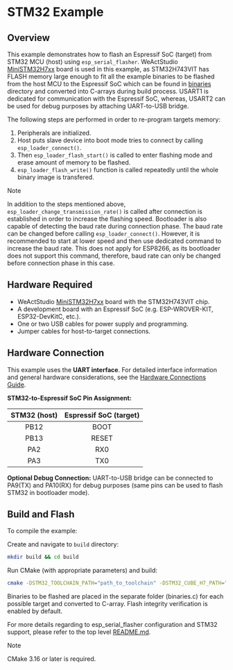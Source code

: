 # STM32 Example

## Overview

This example demonstrates how to flash an Espressif SoC (target) from STM32 MCU (host) using `esp_serial_flasher`. WeActStudio [MiniSTM32H7xx](https://github.com/WeActStudio/MiniSTM32H7xx) board is used in this example, as STM32H743VIT has FLASH memory large enough to fit all the example binaries to be flashed from the host MCU to the Espressif SoC which can be found in [binaries](../binaries/) directory and converted into C-arrays during build process. USART1 is dedicated for communication with the Espressif SoC, whereas, USART2 can be used for debug purposes by attaching UART-to-USB bridge.

The following steps are performed in order to re-program targets memory:

1. Peripherals are initialized.
2. Host puts slave device into boot mode tries to connect by calling `esp_loader_connect()`.
3. Then `esp_loader_flash_start()` is called to enter flashing mode and erase amount of memory to be flashed.
4. `esp_loader_flash_write()` function is called repeatedly until the whole binary image is transfered.

> [!NOTE]
> In addition to the steps mentioned above, `esp_loader_change_transmission_rate()` is called after connection is established in order to increase the flashing speed. Bootloader is also capable of detecting the baud rate during connection phase. The baud rate can be changed before calling `esp_loader_connect()`. However, it is recommended to start at lower speed and then use dedicated command to increase the baud rate. This does not apply for ESP8266, as its bootloader does not support this command, therefore, baud rate can only be changed before connection phase in this case.

## Hardware Required

- WeActStudio [MiniSTM32H7xx](https://github.com/WeActStudio/MiniSTM32H7xx) board with the STM32H743VIT chip.
- A development board with an Espressif SoC (e.g. ESP-WROVER-KIT, ESP32-DevKitC, etc.).
- One or two USB cables for power supply and programming.
- Jumper cables for host-to-target connections.

## Hardware Connection

This example uses the **UART interface**. For detailed interface information and general hardware considerations, see the [Hardware Connections Guide](../../docs/hardware-connections.md#uartserial-interface).

**STM32-to-Espressif SoC Pin Assignment:**

| STM32 (host) | Espressif SoC (target) |
| :----------: | :--------------------: |
|     PB12     |          BOOT          |
|     PB13     |         RESET          |
|     PA2      |          RX0           |
|     PA3      |          TX0           |

**Optional Debug Connection:**
UART-to-USB bridge can be connected to PA9(TX) and PA10(RX) for debug purposes (same pins can be used to flash STM32 in bootloader mode).

## Build and Flash

To compile the example:

Create and navigate to `build` directory:

```bash
mkdir build && cd build
```

Run CMake (with appropriate parameters) and build:

```bash
cmake -DSTM32_TOOLCHAIN_PATH="path_to_toolchain" -DSTM32_CUBE_H7_PATH="path_to_cube_libraries" .. && cmake --build .
```

Binaries to be flashed are placed in the separate folder (binaries.c) for each possible target and converted to C-array. Flash integrity verification is enabled by default.

For more details regarding to esp_serial_flasher configuration and STM32 support, please refer to the top level [README.md](../../README.md).

> [!NOTE]
> CMake 3.16 or later is required.
